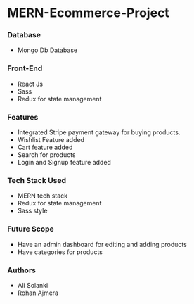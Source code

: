 # MERN-Ecommerce-Project

### Database
- Mongo Db Database

### Front-End
- React Js
- Sass
- Redux for state management

### Features
- Integrated Stripe payment gateway for buying products.
- Wishlist Feature added
- Cart feature added
- Search for products
- Login and Signup feature added

### Tech Stack Used
- MERN tech stack
- Redux for state management
- Sass style

### Future Scope
- Have an admin dashboard for editing and adding products
- Have categories for products

### Authors
- Ali Solanki
- Rohan Ajmera
